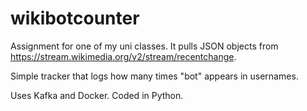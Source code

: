 # wikibotcounter

Assignment for one of my uni classes. It pulls JSON objects from https://stream.wikimedia.org/v2/stream/recentchange. 

Simple tracker that logs how many times "bot" appears in usernames.

Uses Kafka and Docker. Coded in Python.
